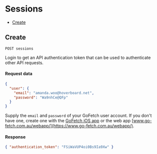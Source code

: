 # Sessions

* [Create](#create)

## Create

`POST sessions`

Login to get an API authentication token that can be used to authenticate other API requests.


#### Request data

```JSON
{
  "user": {
    "email": "amanda.woo@hoverboard.net",
    "password": "Wa9nhCe@QFp"
  }
}
```

Supply the `email` and `password` of your GoFetch user account. If you don't have one, create one with the [GoFetch iOS app](https://itunes.apple.com/au/app/gofetch/id1045358128?mt=8) or the web app [www.go-fetch.com.au/webapp/](https://www.go-fetch.com.au/webapp/).

#### Response

```JSON
{ "authentication_token": "FSiWaVUP4oi0Bs9Ia9Xw" }
```